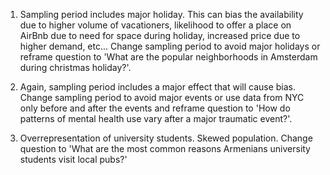 1. Sampling period includes major holiday. This can bias the availability due to higher volume of vacationers, likelihood to offer a place on AirBnb due to need for space during holiday, increased price due to higher demand, etc... Change sampling period to avoid major holidays or reframe question to 'What are the popular neighborhoods in Amsterdam during christmas holiday?'.

2. Again, sampling period includes a major effect that will cause bias. Change sampling period to avoid major events or use data from NYC only before and after the events and reframe question to 'How do patterns of mental health use vary after a major traumatic event?'.

3. Overrepresentation of university students. Skewed population. Change question to 'What are the most common reasons Armenians university students visit local pubs?'
